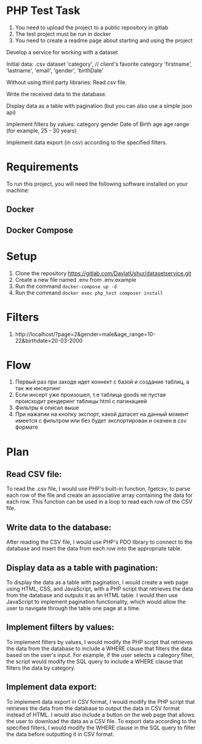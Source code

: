 # PHP Test Task

1. You need to upload the project to a public repository in gitlab
2. The test project must be run in docker
3. You need to create a readme page about starting and using the project

Develop a service for working with a dataset

Initial data:
.csv dataset
     'category', // client's favorite category
     'firstname',
     'lastname',
     'email',
     'gender',
     'birthDate'

Without using third party libraries:
Read csv file.

Write the received data to the database.

Display data as a table with pagination (but you can also use a simple json api)

Implement filters by values:
     category
     gender
     Date of Birth
     age
     age range (for example, 25 - 30 years)

Implement data export (in csv) according to the specified filters.

# Requirements
To run this project, you will need the following software installed on your machine:

## Docker
## Docker Compose

# Setup
1. Clone the repository https://gitlab.com/DavlatUshur/datasetservice.git
2. Create a new file named .env from .env.example
3. Run the command `docker-compose up -d`
4. Run the command `docker exec php_test composer install`

# Filters
1. http://localhost/?page=2&gender=male&age_range=10-22&birthdate=20-03-2000

# Flow
1. Первый раз при заходе идет коннект с базой и создание таблиц, а так же инсертинг
2. Если инсерт уже произошел, т.е таблица goods не пустая происходит рендеринг таблицы html с пагинацией
3. Фильтры я описал выше
4. При нажатии на кнопку экспорт, какой датасет на данный момент имеется с фильтром или без будет экспортирован и скачен в csv формате

# Plan

## Read CSV file:
To read the .csv file, I would use PHP's built-in function, fgetcsv, to parse each row of the file and create an associative array containing the data for each row. This function can be used in a loop to read each row of the CSV file.

## Write data to the database:
After reading the CSV file, I would use PHP's PDO library to connect to the database and insert the data from each row into the appropriate table.

## Display data as a table with pagination:
To display the data as a table with pagination, I would create a web page using HTML, CSS, and JavaScript, with a PHP script that retrieves the data from the database and outputs it as an HTML table. I would then use JavaScript to implement pagination functionality, which would allow the user to navigate through the table one page at a time.

## Implement filters by values:
To implement filters by values, I would modify the PHP script that retrieves the data from the database to include a WHERE clause that filters the data based on the user's input. For example, if the user selects a category filter, the script would modify the SQL query to include a WHERE clause that filters the data by category.

## Implement data export:
To implement data export in CSV format, I would modify the PHP script that retrieves the data from the database to output the data in CSV format instead of HTML. I would also include a button on the web page that allows the user to download the data as a CSV file. To export data according to the specified filters, I would modify the WHERE clause in the SQL query to filter the data before outputting it in CSV format.

